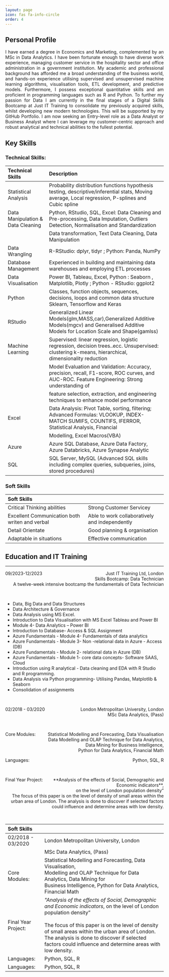 ```yaml
---
layout: page
icon: fas fa-info-circle
order: 4
---
```


## Personal Profile

<div align="justify"> I have earned a degree in Economics and Marketing, complemented by an MSc in Data Analytics. I have been fortunate enough to have diverse work experience, managing customer service in the hospitality sector and office administration in a government institution. My academic and professional background has afforded me a broad understanding of the business world, and hands-on experience utilising supervised and unsupervised machine learning algorithms, visualisation tools, ETL development, and predictive models. Furthermore, I possess exceptional quantitative skills and am proficient in programming languages such as R and Python.
To further my passion for Data I am currently in the final stages of a Digital Skills Bootcamp at Just IT Training to consolidate my previously acquired skills, whilst developing new modern technologies. This will be supported by my GitHub Portfolio.
I am now seeking an Entry-level role as a Data Analyst or Business Analyst where I can leverage my customer-centric approach and robust analytical and technical abilities to the fullest potential. </div>


## Key Skills


### Technical Skills:


| Technical Skills                  |                                                 Description                                                                                         |
|:----------------------------------|:----------------------------------------------------------------------------------------------------------------------------------------------------|
| Statistical Analysis              |  Probability distribution functions hypothesis testing, descriptive/inferential stats, Moving average, Local regression, P-splines and Cubic spline |
| Data Manipulation & Data Cleaning |  Python, RStudio, SQL, Excel: Data Cleaning and Pre-processing, Data Imputation, Outliers Detection, Normalisation and Standardization             |
|                                   |  Data transformation, Text Data Cleaning, Data Manipulation                                                                                         |
| Data Wrangling                    |  R-RStudio: dplyr, tidyr ; Python: Panda, NumPy                                                                                                     |
| Database Management               |  Experienced in building and maintaining data warehouses and employing ETL processes                                                                |
| Data Visualisation                |  Power BI, Tableau, Excel, Python : Seaborn , Matplotlib, Plotly ; Python - RStudio: ggplot2                                                        |
| Python                            |  Classes, function objects, sequences, decisions, loops and common data structure Sklearn, Tensorflow and Keras                                     |
| RStudio                           |  Generalized Linear Models(glm,MASS,car),Generalized Additive Models(mgcv) and Generalised Additive Models for Location Scale and Shape(gamlss)     |
| Machine Learning                  |  Supervised: linear regression, logistic regression, decision trees..ecc. Unsupervised: clustering k-means, hierarchical, dimensionality reduction  |   
|                                   |  Model Evaluation and Validation: Accuracy, precision, recall, F1-score, ROC curves, and AUC-ROC. Feature Engineering: Strong understanding of      |
|                                   |  feature selection, extraction, and engineering techniques to enhance model performance                                                             |
| Excel                             |  Data Analysis: Pivot Table, sorting, filtering; Advanced Formulas: VLOOKUP, INDEX-MATCH SUMIFS, COUNTIFS, IFERROR, Statistical Analysis, Financial | 
|                                   |  Modelling, Excel Macros(VBA)                                                                                                                       | 
| Azure                             |  Azure SQL Database, Azure Data Factory, Azure Databricks, Azure Synapse Analytic                                                                   |
| SQL                               |  SQL Server, MySQL (Advanced SQL skills including complex queries, subqueries, joins, stored procedures)                                            |


### Soft Skills


| Soft Skills                                       |                                                 |
|:--------------------------------------------------|:------------------------------------------------|
| Critical Thinking abilities                       |  Strong Customer Servicey                       |
| Excellent Communication both writen and verbal    |  Able to work collaboratively and independently |
| Detail Orientate                                  |  Good planning & organisation                   |
| Adaptable in situations                           |  Effective communication                        |


## Education and IT Training
---
<p style='text-align: right;'>
<span style="float:left;">
        09/2023-12/2023
</span>
 Just IT Training Ltd, London <br />
 Skills Bootcamp: Data Technician <br />
 A twelve-week intensive bootcamp the fundamentals of Data Technician 
</p> <br />

*  Data, Big Data and Data Structures
*  Data Architecture & Governance
*  Data Analysis using MS Excel.
*  Introduction to Data Visualisation with MS Excel Tableau and Power BI
*  Module 4- Data Analytics – Power BI
*  Introduction to Database- Access & SQL Assignment
*  Azure Fundamentals - Module 4- Fundamentals of data analytics
*  Azure Fundamentals - Module 3- Non -relational data in Azure - Access (DB)
*  Azure Fundamentals - Module 2- relational data in Azure (DB)
*  Azure Fundamentals - Module 1- core data concepts- Software SAAS, Cloud
*  Introduction using R analytical - Data cleaning and EDA with R Studio and R  programming.
*  Data Analysis via Python programming- Utilising Pandas, Matplotlib & Seaborn
*  Consolidation of assignments 

 <br />

<p style='text-align: right;'>
<span style="float:left;">
        02/2018 - 03/2020 
</span>London Metropolitan University, London <br />
 MSc Data Analytics, (Pass) <br />
</p><br />

<p style= 'text-align: right;'>
<span style="float:left;">
        Core Modules:
</span>
Statistical Modelling and Forecasting, Data Visualisation<br />
Data Modelling and OLAP Technique for Data Analytics, <br />
Data Mining for Business Intelligence, <br /> 
Python for Data Analytics, Financial Math <br />
</p> 

<p style= 'text-align: right;'>
<span style="float:left;">
        Languages:
</span>
Python, SQL, R <br />
</p> <br />

<p style= 'text-align: right;'>
   <span style="float:left;">
        Final Year Project:
   </span> **Analysis of the effects of Social, Demographic and Economic indicators**,<br />
on the level of London population density” <br />The focus of this paper is on the level of density of small areas within the <br /> urban area of London. The analysis is done to discover if selected factors <br /> could influence and determine areas with low density.
</p> <br />

| Soft Skills                                  |                                                             |
|:---------------------------------------------|:------------------------------------------------           |
|  02/2018 - 03/2020                           |  London Metropolitan University, London                     |
|                                              |  MSc Data Analytics, (Pass)                                 |
| Core Modules:                                |  Statistical Modelling and Forecasting, Data Visualisation,<br />   Modelling and OLAP Technique for Data Analytics, Data Mining for <br />Business Intelligence, Python for Data  Analytics, Financial   Math                                                                                  |
|Final Year Project:                           | *"Analysis of the effects of Social, Demographic and Economic indicators*, on the level of London population density” <br /><br /> The focus of this paper is on the level of density of small areas within the urban area of London. The analysis is done to discover if selected factors could influence and determine areas with low density.                                                              |
|Languages:                                    | Python, SQL, R                                              |
|Languages:                                    | Python, SQL, R                                              |

